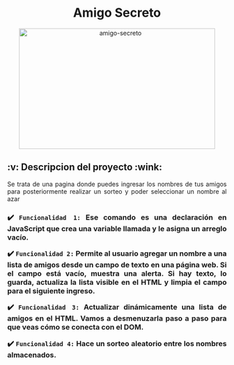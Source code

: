 <h1 align="center"> Amigo Secreto </h1>

<p align="center">
<img width="450" height="277" alt="amigo-secreto" src="https://github.com/user-attachments/assets/def0ce44-ac5c-4785-8638-d9089c89e016" />
</p>

<h2 align="justify">
:v: Descripcion del proyecto :wink:
</h2>
<p align="justify"> 
Se trata de una pagina donde puedes ingresar los nombres de tus amigos para posteriormente realizar un sorteo y poder seleccionar un nombre al azar
</p> 

<h3 align="justify">
  
:heavy_check_mark: `Funcionalidad 1:` Ese comando es una declaración en JavaScript que crea una variable llamada  y le asigna un arreglo vacío.

:heavy_check_mark: `Funcionalidad 2:` Permite al usuario agregar un nombre a una lista de amigos desde un campo de texto en una página web. Si el campo está vacío, muestra una alerta. Si hay texto, lo guarda, actualiza la lista visible en el HTML y limpia el campo para el siguiente ingreso.

:heavy_check_mark: `Funcionalidad 3:` Actualizar dinámicamente una lista de amigos en el HTML. Vamos a desmenuzarla paso a paso para que veas cómo se conecta con el DOM.

:heavy_check_mark: `Funcionalidad 4:` Hace un sorteo aleatorio entre los nombres almacenados.

